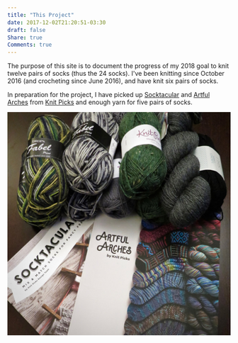 ```yaml
---
title: "This Project"
date: 2017-12-02T21:20:51-03:30
draft: false
Share: true
Comments: true
---
```


The purpose of this site is to document the progress of my 2018 goal to knit twelve pairs of socks (thus the 24 socks). I've been knitting since October 2016 (and crocheting since June 2016), and have knit six pairs of socks.

In preparation for the project, I have picked up [Socktacular](http://www.knitpicks.com/Books/Socktacular!__D32674.html) and [Artful Arches](http://www.knitpicks.com/Books/Artful_Arches__D33233.html) from [Knit Picks](http://www.knitpicks.com/) and enough yarn for five pairs of socks.

![Initial Stash](/post/this_project/Initial_Stash.jpg)
